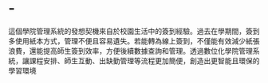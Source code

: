 # -
這個學院管理系統的發想契機來自於校園生活中的簽到經驗。過去在學期間，簽到多使用紙本方式，管理不便且容易遺失。若能轉為線上簽到，不僅能有效減少紙張浪費，還能提高師生簽到效率，方便後續數據查詢和管理。透過數位化學院管理系統，讓課程安排、師生互動、出缺勤管理等流程更加簡便，創造出更智能且環保的學習環境
